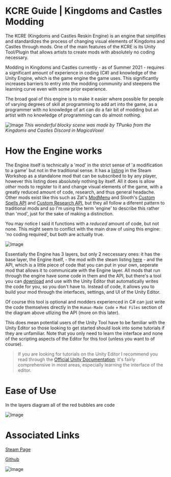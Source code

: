 KCRE Guide | Kingdoms and Castles Modding
=
The KCRE (Kingdoms and Castles Reskin Engine) is an engine that simplifies and standardizes the process of changing visual elements of Kingdoms and Castles through mods. One of the main features of the KCRE is its Unity Tool/Plugin that allows artists to create mods with absolutely no coding necessary. 

Modding in Kingdoms and Castles currently - as of Summer 2021 - requires a significant amount of experience in coding (C#) and knowledge of the Unity Engine, which is the game engine the game uses. This significantly increases barriers to entry into the modding community and steepens the learning curve even with some prior experience. 

The broad goal of this engine is to make it easier where possible for people of varying degrees of skill at programming to add art into the game, as a programmer with no knowledge of art can do a fair bit of modding but an artist with no knowledge of programming can do almost nothing.  

![Image](https://media.discordapp.net/attachments/294162953337307138/704799796325515315/Sky_Over_View.png "Amazing Models by TPunko")
*This wonderful blocky scene was made by TPunko from the Kingdoms and Castles Discord in MagicaVoxel*

# How the Engine works
The Engine itself is technically a 'mod' in the strict sense of 'a modification to a game' but not in the traditional sense. It has a [listing](https://steamcommunity.com/sharedfiles/filedetails/?id=2524492692) in the Steam Workshop as a standalone mod that can be subscribed to by any player, however this listing does absolutely nothing by itself. All it does is allow *other* mods to register to it and change visual elements of the game, with a greatly reduced amount of code, research, and thus general headache. Other mods exist like this such as Zat's [ModMenu](https://steamcommunity.com/sharedfiles/filedetails/?id=2071244182&searchtext=ModMenu) and Slooth's [Custom Spells API](https://steamcommunity.com/sharedfiles/filedetails/?id=2256480946&searchtext=API) and [Custom Research API](https://steamcommunity.com/sharedfiles/filedetails/?id=2264448742&searchtext=API), but they all follow a diferent pattern to traditional mods and so I'm using the term 'engine' to describe this rather than 'mod', just for the sake of making a distinction. 

You may notice I said it functions with a *reduced* amount of code, but not none. This might seem to conflict with the main draw of using this engine: 'no coding required', but both are actually true. 

![Image](https://i.ibb.co/Kmjd9fC/Layers-Explanation.png)

Essentially the Engine has 3 layers, but only 2 neccessary ones: it has the base layer, the Engine itself, - the mod with the steam listing [here](https://steamcommunity.com/sharedfiles/filedetails/?id=2524492692) - and the API, which is a little piece of code that you can put in your own, seperate mod that allows it to communicate with the Engine layer. All mods that run through the engine have some code in them and the API, but there's a tool you can [download](https://github.com/DaDevFox/KCReskinEngine/tree/master/Unity%20Plugin) and use with the Unity Editor that automatically writes the code for you, so you don't have to. Instead of code, it allows you to build your mod through the interfaces, settings, and UI of the Unity Editor.  

Of course this tool is optional and modders experienced in C# can just write the code themselves directly in the `Human-Made Code` + `Mod Files` section of the diagram above utlizing the API (more on this later). 

This does mean potential users of the Unity Tool have to be familiar with the Unity Editor so those looking to get started should look into some tutorials if they are unfamiliar. Note that you only need to learn the interface and none of the scripting aspects of the Editor for this tool (unless you want to of course). 

> If you are looking for tutorials on the Unity Editor I recommend you read through the [Official Unity Documentation](https://docs.unity3d.com/520/Documentation/Manual/GettingStarted.html); it's fairly comprehensive in most areas, especially learning the interface of the editor. 

# Ease of Use

In the layers diagram all of the red bubbles are code

![Image](https://i.ibb.co/mv4zwHQ/editor-previe-edited.png)


Associated Links
=
[Steam Page](https://steamcommunity.com/sharedfiles/filedetails/?id=2524492692)

[Github](https://github.com/DaDevFox/KCReskinEngine)






![Image](https://i.ibb.co/yY9Xd9h/Layers-Explanation-descriptive.png)